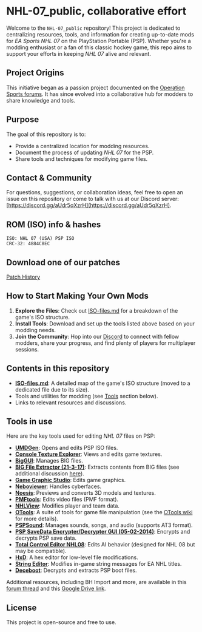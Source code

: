# NHL-07_public, collaborative effort

Welcome to the `NHL-07_public` repository! This project is dedicated to centralizing resources, tools, and information for creating up-to-date mods for *EA Sports NHL 07* on the PlayStation Portable (PSP). Whether you're a modding enthusiast or a fan of this classic hockey game, this repo aims to support your efforts in keeping *NHL 07* alive and relevant.

## Project Origins
This initiative began as a passion project documented on the [Operation Sports forums](https://forums.operationsports.com/forums/ea-sports-nhl/932763-ea-sports-nhl-07-psp-quest-update.html). It has since evolved into a collaborative hub for modders to share knowledge and tools.

## Purpose
The goal of this repository is to:
- Provide a centralized location for modding resources.
- Document the process of updating *NHL 07* for the PSP.
- Share tools and techniques for modifying game files.

## Contact & Community
For questions, suggestions, or collaboration ideas, feel free to open an issue on this repository or come to talk with us at our Discord server: [https://discord.gg/aUdr5qXzrH](https://discord.gg/aUdr5qXzrH).

## ROM (ISO) info & hashes
````
ISO: NHL 07 (USA) PSP ISO 
CRC-32: 4884C8EC
````
## Download one of our patches
[Patch History](https://github.com/Bunkai9448/NHL-07_public/tree/main/Update-Mods) 

## How to Start Making Your Own Mods
1. **Explore the Files**: Check out [ISO-files.md](https://github.com/Bunkai9448/NHL-07_public/blob/main/ISO-files.md) for a breakdown of the game's ISO structure.
2. **Install Tools**: Download and set up the tools listed above based on your modding needs.
3. **Join the Community**: Hop into our [Discord](https://discord.gg/aUdr5qXzrH) to connect with fellow modders, share your progress, and find plenty of players for multiplayer sessions.

## Contents in this repository
- **[ISO-files.md](https://github.com/Bunkai9448/NHL-07_public/blob/main/ISO-files.md)**: A detailed map of the game's ISO structure (moved to a dedicated file due to its size).
- Tools and utilities for modding (see [Tools](#tools) section below).
- Links to relevant resources and discussions.

## Tools in use

Here are the key tools used for editing *NHL 07* files on PSP:

- **[UMDGen](https://www.romhacking.net/utilities/1218/)**: Opens and edits PSP ISO files.
- **[Console Texture Explorer](https://reshax.com/topic/170-graphicstexture-finders-and-viewers/)**: Views and edits game textures.
- **[BigGUI](https://dl.fifa-infinity.com/fifa-09/biggui-tool/)**: Manages BIG files.
- **[BIG File Extractor (21-3-17)](https://app.box.com/s/6g2lpct0trk1ylg11j4udcjso4bg4q9h)**: Extracts contents from BIG files (see additional discussion [here](https://zenhax.com/viewtopic.php?t=11568)).
- **[Game Graphic Studio](https://www.romhacking.net/utilities/660/)**: Edits game graphics.
- **[Neboviewer](https://splinterice.com/topic/1417-neboviewer/)**: Handles cyberfaces.
- **[Noesis](http://www.richwhitehouse.com/index.php?content=inc_projects.php&showproject=91)**: Previews and converts 3D models and textures.
- **[PMFtools](https://github.com/TeamPBCN/pmftools)**: Edits video files (PMF format).
- **[NHLView](http://www.artemkh.com/nhl/nhlview/)**: Modifies player and team data.
- **[OTools](https://forum.xentax.com/viewtopic.php?t=21675)**: A suite of tools for game file manipulation (see the [OTools wiki](https://bitbucket.org/fifam/otools/wiki/browse/) for more details).
- **[PSPSound](https://pspunk.com/psp-atrac3/)**: Manages sounds, songs, and audio (supports AT3 format).
- **[PSP SaveData Encrypter/Decrypter GUI (05-02-2014)](https://wololo.net/talk/viewtopic.php?p=332315&sid=ee68f593ed4ccb6b7b6c96d4e7b80c5a#p332315)**: Encrypts and decrypts PSP save data.
- **[Total Control Editor NHL08](https://wasserlasser.com/filebase/index.php?file/2354-total-control-editor/)**: Edits AI behavior (designed for NHL 08 but may be compatible).
- **[HxD](https://mh-nexus.de/en/hxd/)**: A hex editor for low-level file modifications.
- **[String Editor](https://www.artemkh.com/nhl/stredit/)**: Modifies in-game string messages for EA NHL titles.
- **[Deceboot](https://www.romhacking.net/utilities/1225/)**: Decrypts and extracts PSP boot files.

Additional resources, including BH Import and more, are available in this [forum thread](https://forums.operationsports.com/forums/ea-sports-nhl/932763-ea-sports-nhl-07-psp-quest-update-8.html) and this [Google Drive link](https://drive.google.com/file/d/1Rm_O4k81lplfeUFLLHMEnYTToRujk5QA/).

## License
This project is open-source and free to use.

